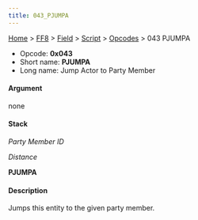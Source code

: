 ```yaml
---
title: 043_PJUMPA
---
```


[Home](../../../../Main_Page.md) > [FF8](../../../../FF8.md) > [Field](../../../Field.md) > [Script](../../Script.md) > [Opcodes](../Opcodes.md) > 043 PJUMPA

-   Opcode: **0x043**
-   Short name: **PJUMPA**
-   Long name: Jump Actor to Party Member

#### Argument

none

#### Stack

  
*Party Member ID*

*Distance*

**PJUMPA**

#### Description

Jumps this entity to the given party member.
